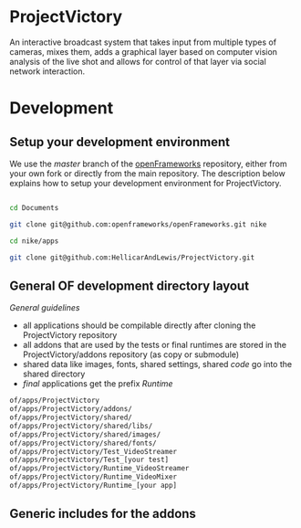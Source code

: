 # ProjectVictory

An interactive broadcast system that takes input from multiple types of cameras, 
mixes them, adds a graphical layer based on computer vision analysis of the live 
shot and allows for control of that layer via social network interaction.

# Development

## Setup your development environment

We use the _master_ branch of the [openFrameworks](https://github.com/openframeworks/openFrameworks)
repository, either from your own fork or directly from the main repository. The 
description below explains how to setup your development environment for 
ProjectVictory.

````sh

cd Documents

git clone git@github.com:openframeworks/openFrameworks.git nike

cd nike/apps

git clone git@github.com:HellicarAndLewis/ProjectVictory.git

````

## General OF development directory layout

_General guidelines_

- all applications should be compilable directly after cloning the ProjectVictory repository
- all addons that are used by the tests or final runtimes are stored in the ProjectVictory/addons repository (as copy or submodule)
- shared data like images, fonts, shared settings, shared _code_ go into the shared directory
- *final* applications get the prefix _Runtime_

````sh
of/apps/ProjectVictory 
of/apps/ProjectVictory/addons/     
of/apps/ProjectVictory/shared/ 
of/apps/ProjectVictory/shared/libs/ 
of/apps/ProjectVictory/shared/images/ 
of/apps/ProjectVictory/shared/fonts/ 
of/apps/ProjectVictory/Test_VideoStreamer
of/apps/ProjectVictory/Test_[your test]
of/apps/ProjectVictory/Runtime_VideoStreamer
of/apps/ProjectVictory/Runtime_VideoMixer
of/apps/ProjectVictory/Runtime_[your app]
````

## Generic includes for the addons
````sh

````
